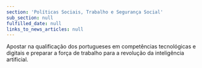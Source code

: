 ```yaml
---
section: 'Políticas Sociais, Trabalho e Segurança Social'
sub_section: null
fulfilled_date: null
links_to_news_articles: null
---
```


Apostar na qualificação dos portugueses em competências tecnológicas e digitais e preparar a força de trabalho para a revolução da inteligência artificial.